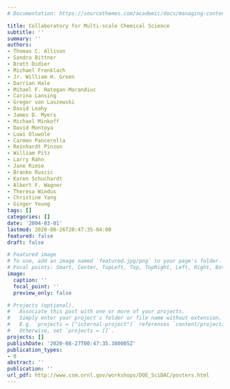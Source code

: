 ```yaml
---
# Documentation: https://sourcethemes.com/academic/docs/managing-content/

title: Collaboratory for Multi-scale Chemical Science
subtitle: ''
summary: ''
authors:
- Thomas C. Allison
- Sandra Bittner
- Brett Didier
- Michael Frenklach
- Jr. William H. Green
- Darrian Hale
- Mihael F. Hategan-Marandiuc
- Carina Lansing
- Gregor von Laszewski
- David Leahy
- James D. Myers
- Michael Minkoff
- David Montoya
- Luwi Oluwole
- Carmen Pancerella
- Reinhardt Pinzon
- William Pitz
- Larry Rahn
- Jane Riese
- Branko Ruscic
- Karen Schuchardt
- Albert F. Wagner
- Theresa Windus
- Christine Yang
- Ginger Young
tags: []
categories: []
date: '2004-03-01'
lastmod: 2020-08-26T20:47:35-04:00
featured: false
draft: false

# Featured image
# To use, add an image named `featured.jpg/png` to your page's folder.
# Focal points: Smart, Center, TopLeft, Top, TopRight, Left, Right, BottomLeft, Bottom, BottomRight.
image:
  caption: ''
  focal_point: ''
  preview_only: false

# Projects (optional).
#   Associate this post with one or more of your projects.
#   Simply enter your project's folder or file name without extension.
#   E.g. `projects = ["internal-project"]` references `content/project/deep-learning/index.md`.
#   Otherwise, set `projects = []`.
projects: []
publishDate: '2020-08-27T00:47:35.380005Z'
publication_types:
- 0
abstract: ''
publication: ''
url_pdf: http://www.csm.ornl.gov/workshops/DOE_SciDAC/posters.html
---
```

